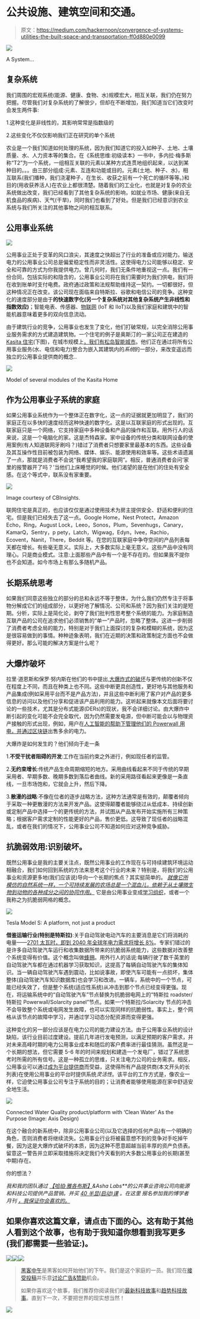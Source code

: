 # 公共设施、建筑空间和交通。

> 原文：<https://medium.com/hackernoon/convergence-of-systems-utilities-the-built-space-and-transportation-ff0d880e0099>

![](img/146b4897ad3b28195c79f96e77526844.png)

A System…

## 复杂系统

我们周围的宏观系统(能源、健康、食物、水)规模宏大，相互关联，我们仍在努力把握。尽管我们对复杂系统的了解很少，但却在不断增加，我们知道当它们改变时会发生两件事:

1.这种变化是非线性的，其影响常常是指数级的

2.这些变化不仅仅影响我们正在研究的单个系统

农业是一个我们知道如何处理的系统，因为我们知道它的投入如种子、土地、土壤质量、水、人力资本等的集合。在《系统思维:初级读本》一书中，多内拉·梅多斯称“T2”为一个系统，一组相互关联的元素以某种方式连贯地组织起来，以达到某种目的。。。由三部分组成:元素、互连和功能或目的。元素(土地、种子、水)，相互联系(我们播种，我们浇灌种子，在生长、收获之前有一个死亡的循环等等。)和目的(用收获养活人)在农业上都很清楚。随着我们的工业化，也就是对复杂的农业系统做出改变，我们已经看到了其他复杂系统的影响，如就业市场、健康(来自无机食品的疾病)、天气(干旱)，同时我们也看到了好处。但是我们已经意识到农业系统与我们所关注的其他事物之间的相互联系。

## 公用事业系统

![](img/23e0b691cc24857039d45b6c79527646.png)

公用事业正处于变革的风口浪尖，其速度之快超出了行业的准备或应对能力。输送电力的公用事业公司总是偏爱稳定性而非灵活性。这使得电力公司能够以稳定、安全和可靠的方式为你我提供电力。曾几何时，我们无条件地重视这一点。我们有一份合同，包括实际的和隐含的，公用事业公司将在我们需要时为我们供电，我们将在收到账单时支付电费。政府通过政策和法规帮助维持这一契约。一切都很好。但这种情况正在改变。该公司现在面临来自特斯拉、谷歌和电信公司的竞争。这种变化的速度部分是由于**的快速数字化(另一个复杂系统对其他复杂系统产生非线性和指数效应)**；智能电表、传感器、[物联网](/startup-grind/new-business-models-for-iot-and-iiot-businesses-2e5177d11a4a#.x374afywp) (IoT 和 IIoT)以及我们家庭和建筑中的智能机器意味着更多的双向信息流动。

由于建筑行业的竞争，公用事业也发生了变化，他们打破常规，以完全消除公用事业服务需求的方式建造建筑物。一个住宅的例子是奥斯汀的一家公司正在建造的 [Kasita 住宅](https://kasita.com/)(下图)，在城市规模上[，我们有松岛智能城市](http://songdoibd.com/)。他们正在通过将所有公用事业服务(水、电信和电力)整合为嵌入其建筑内的*系统*的一部分，来改变遥远而独立的公用事业提供商的概念..

![](img/0b185a16d94939d56dc086de40aa3f51.png)

Model of several modules of the Kasita Home

## **作为公用事业子系统的家庭**

如果公用事业系统作为一个整体正在数字化，这一点的证据就更加明显了，我们的家庭正在以多快的速度经历这种快速的数字化。这是以互联家庭的形式出现的。互联家庭只是一个网络，它支持家庭中多种设备和产品的操作和互联。用外行人的话来说，这是一个电脑化的家。这是杰特森家。家中设备的传统分类和联网设备的使用案例(有人知道联网牙刷吗？)错过了消费者只想要家里最基本的东西。这些设备及其互操作性目前被包装为网络、媒体、娱乐、能源使用和效率等。这些术语遗漏了一点，那就是消费者不会说“我希望我的家庭联网”。相反，普通消费者会问‘家里的报警器开了吗？’当他们上床睡觉的时候。他们渴望的是在他们的住处有安全感。在这个等式中，联系没有家重要。

![](img/3409698ed23022e0d648996d0c4698d1.png)

Image courtesy of CBInsights.

联网住宅是真正的，也应该仅仅是通过使用技术为房主提供安全、舒适和便利的住宅。但是我们已经失去了这一点。Google Home，Nest Protect，Amazon Echo，Ring，August Lock，Leeo，Sonos，Plum，Sevenhugs，Canary，KamarQ，Sentry，p pety，Latch，Wigwag，Edyn，Ivee，Rachio，Ecovent，Nanit，There，Beddit 等。在您的互联家庭中争夺空间的产品列表每天都在增长。有些毫无意义。实际上，大多数实际上毫无意义。这些产品中没有同理心。只是商业模式。注意:上面那些产品中有一个是不存在的。但如果我不提你也不会知道。如今市场上有那么多随机产品。

## **长期系统思考**

如果我们同意这些独立的部分的总和永远不等于整体，为什么我们仍然专注于将事物分解成它们的组成部分，以更好地了解情况、公司和系统？因为我们关注的是短期。分析，实际上是简化论，剥夺了我们批判性思考整个系统的能力。为家庭制造互联产品的公司在追求他们必须销售的“单一”产品时，忽略了整体。这进一步削弱了消费者考虑全局的能力，特别是对于我们上面探讨的复杂和模糊的系统，因为这是很容易做到的事情。种种迹象表明，我们在近期的决策和政策制定方面也不会做得更好。那么可能的解决方案是什么呢？

## **大爆炸破坏**

拉里·道恩斯和保罗·努内斯在他们的书中提出,[大爆炸式的破坏](http://amzn.to/2ke9Q0F)与更传统的创新不仅在程度上不同，而且在种类上也不同。这些中断更具创造性，更好地与其他服务和产品集成(例如采用平台而不是产品方法)，并且这些中断利用了客户对产品的更多信息的访问以及他们分享和促进该产品利用的能力。这听起来就像本文后面将要讨论的一些技术，尤其是分布式能源(DERs)的现状，我不会详细讨论。由大爆炸中断引起的变化可能不会完全取代，因为仍然需要发电源，但中断可能会以与物理资产接触的形式出现，例如，用户在[人工智能的帮助下管理他们的 Powerwall 用电，并通过区块链](http://amzn.to/2kplwNp)出售多余的电力。

大爆炸是如何发生的？他们倾向于走一条

1.**不受干扰者阻碍的开发**:工作在当前约束之外进行，例如现任者的监管。

2.**无约束增长**:传统产品生命周期缩短的地方。采用曲线看起来不同于传统的早期采用者、早期多数、晚期多数到落后者曲线。新的采用路径看起来更像是一条直线，一旦市场饱和，它就会上升，然后下降。

3.**散漫的战略**:不像在位者的逐步战略方法，这种方法通常是有效的，颠覆者倾向于采取一种更散漫的方法来开发产品。这使得颠覆者能够绕过从低成本、持续创新或定制产品中选择一个的更传统的方法，并试图从产品发布开始实施所有三种策略；根据客户需求定制的性能更好的产品，售价更低。这导致了现任者的战略混乱，或者在我们的情况下，公用事业公司不知道如何应对这种竞争威胁。

## **抗脆弱效用:识别破坏。**

既然公用事业是我的主要关注点，既然公用事业的工作现在与可持续建筑环境运动相融合，我们如何回到系统的方法来思考这个行业的未来？特别是，将我们的公用事业和资源更多地(我们应该说)导向一个长期的焦点？其实挺简单的。 [*就像它所模仿的自然系统一样，一个可持续发展的农场总是一个混血儿，依赖于从土壤微生物到动物的各种成分之间的协同作用。*](https://www.thesolutionsjournal.com/article/systems-thinking-and-the-future-of-cities/) 它是由公用事业变成[学习组织](http://amzn.to/2knK7WG)，或者一个我称之为抗脆弱网格的概念。

![](img/771a326cf61a161a5c251e8548a05203.png)

Tesla Model S: A platform, not just a product

**借鉴运输行业(特别是特斯拉)**:关于自动驾驶电动汽车的主要消息是它们将消耗的电量——[2701 太瓦时，即到 2040 年全球年电力需求将增长 8%](https://about.bnef.com/blog/liebreich-mccrone-electric-vehicles-not-just-car/)。专家们错过的是许多自动驾驶汽车运行和收集数据所带来的抗脆弱系统能力，这些数据对改善整个系统变得有价值。这个概念叫做[蜂拥](http://www.sciencedirect.com/science/article/pii/S1877050914007042)。用外行人的话说:每辆行驶了数千英里的自动驾驶汽车都在通过机器学习获取知识，这提高了每辆自动驾驶汽车的集体知识。当一辆自动驾驶汽车遇到震动，比如说事故，即使汽车可能有一点损坏，集体整体(自动驾驶汽车知识数据库)也会学习和改进。一辆车，系统中的一个节点，可能已经失效了，但是整个系统(适应性系统)从冲击到那个节点已经变得更强。现在，将运输系统中的“自动驾驶汽车”节点替换为抗脆弱电网上的“特斯拉 roadster/特斯拉 Powerwall/Solarcity panel”节点。如果一个特斯拉/Solarcity 节点的冲击不会导致整个系统或电网发生故障，也可以实现同样的抗脆弱性。事实上，整个网格从该节点的故障中学习，并通过学习动态分配资源而变得更强。

这种变化的另一部分应该是在电力公司的能力建设方法。由于公用事业系统的设计缺陷，该行业目前过度建设。提前几年进行发电预测，以满足预期的客户需求，并对未来高峰时期的电力公用事业成本和随后的客户费率进行最佳猜测。虽然这是一个长期的想法，但它需要 5-6 年的时间来规划和建造一个发电厂，错过了系统思考时所需的所有信号。这是一种孤立的思维，只关注电力公司的业务需求。相反，公用事业可以通过[成为平台提供商](http://www.vox.com/science-and-health/2017/1/19/14229090/revolution-electricity-utilities)而受益，这使得所有产品提供商(本文开头的长列表)在使用公用事业的平台时提供系统*灵活性*。该平台的工作方式是，像农业一样，它迫使公用事业公司专注于系统的目的；让消费者能够使用能源在家中舒适安全地生活。

![](img/b85c88184d85942de20fda55488ecf62.png)

Connected Water Quality product/platform with ‘Clean Water’ As the Purpose (Image: Axis Design)

在这个融合的新系统中，除非公用事业公司(以及它选择的任何产品)有一个明确的角色，否则消费者将继续流失。公用事业行业将被最意想不到的竞争对手吃掉午餐，因为这是大爆炸式破坏的本质，因为这种不愿意超越当前丰厚的资产负债表。留意这一警告并立即采取措施将决定我们今天看到的大多数公用事业的长期(甚至中期)存在。

你的想法？

*我和我的团队通过* [*【哈珀·雅各布斯】*](http://harperjacobs.com)*&Asha Labs**的公共事业咨询公司向能源和科技公司提供产品营销。并买* [*40 半显(启动)课*](http://www.amazon.com/dp/B01MQSYHNH) *。在这里* *报名参加我的博学者月刊* [*，我保证你会喜欢的。*](https://www.getrevue.co/profile/seyifabo?utm_campaign=Issue&utm_content=forwarded&utm_medium=email&utm_source=Seyi+Fabode)

## 如果你喜欢这篇文章，请点击下面的心。这有助于其他人看到这个故事，也有助于我知道你想看到我写更多(我们都需要一些验证:)。

[![](img/50ef4044ecd4e250b5d50f368b775d38.png)](http://bit.ly/HackernoonFB)[![](img/979d9a46439d5aebbdcdca574e21dc81.png)](https://goo.gl/k7XYbx)[![](img/2930ba6bd2c12218fdbbf7e02c8746ff.png)](https://goo.gl/4ofytp)

> [黑客中午](http://bit.ly/Hackernoon)是黑客如何开始他们的下午。我们是这个家庭的一员。我们现在[接受投稿](http://bit.ly/hackernoonsubmission)并乐意[讨论广告&赞助](mailto:partners@amipublications.com)机会。
> 
> 如果你喜欢这个故事，我们推荐你阅读我们的[最新科技故事](http://bit.ly/hackernoonlatestt)和[趋势科技故事](https://hackernoon.com/trending)。直到下一次，不要把世界的现实想当然！

![](img/be0ca55ba73a573dce11effb2ee80d56.png)